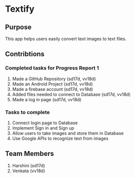 # Textify

## Purpose
This app helps users easily convert text images to text files.


## Contribtions

### Completed tasks for Progress Report 1 
1. Made a GitHub Repository (sd17d, vv18d)
2. Made an Android Project (sd17d, vv18d)
3. Made a firebase account (sd17d, vv18d)
4. Added files needed to connect to Database (sd17d, vv18d)
5. Made a log in page (sd17d, vv18d)

### Tasks to complete
1. Connect login page to Database
2. Implement Sign in and Sign up
3. Allow users to take images and store them in Database
4. Use Google APIs to recognize text from images

## Team Members
1. Harshini (sd17d)
2. Venkata (vv18d)
